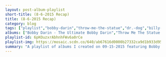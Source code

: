 ```yaml
---
layout: post-album-playlist
short-title: (8-6-2015 Recap)
title: (8-6-2015 Recap)
category: blog
tags: ["playlist","bobby-darin","throw-me-the-statue","dr.-dog","billy-bragg,-wilco","titus-andronicus","bobby-darin","throw-me-the-statue","langhorne-slim,-the-law","dr.-dog","titus-andronicus","generationals","miike-snow","small-black","miike-snow","throw-me-the-statue","the-maccabees","small-black","dr.-dog","grimes","generationals","dr.-dog","bobby-darin","beach-house","grimes","small-black","langhorne-slim,-the-law","miike-snow,-lykke-li","throw-me-the-statue","grimes","dr.-dog","miike-snow","mac-demarco","miike-snow","the-maccabees","throw-me-the-statue","the-maccabees","beach-house","the-maccabees","miike-snow","beach-house","the-maccabees","dr.-dog","beach-house","langhorne-slim,-the-law","miike-snow","langhorne-slim,-the-law","bobby-darin","mac-demarco","miike-snow","bobby-darin","miike-snow","bobby-darin","mac-demarco","run-the-jewels","hatebreed","drake","titus-andronicus","hatebreed","lil-dicky","run-the-jewels","drake","run-the-jewels","drake,-partynextdoor","bear-vs.-shark","hatebreed","titus-andronicus","hatebreed","run-the-jewels,-travis-barker","drake","bear-vs.-shark","titus-andronicus","run-the-jewels","drake","titus-andronicus","run-the-jewels,-boots","hatebreed","drake","lil-dicky,-jace","bear-vs.-shark","titus-andronicus","bobby-darin-&-the-rinky-dinks","various-artists","run-the-jewels,-gangsta-boo","lil-dicky","titus-andronicus","hatebreed","drake","bear-vs.-shark","hatebreed","run-the-jewels,-zack-de-la-rocha","hatebreed","titus-andronicus","drake","bear-vs.-shark","drake","bear-vs.-shark","titus-andronicus","drake"]
albums: ["Bobby Darin - The Ultimate Bobby Darin","Throw Me The Statue - Creaturesque","Dr. Dog - Fate","Billy Bragg, Wilco - Mermaid Avenue Vol. II","Titus Andronicus - The Most Lamentable Tragedy","Bobby Darin - The Ultimate Bobby Darin","Throw Me The Statue - Creaturesque","Langhorne Slim, The Law - The Spirit Moves (Deluxe Edition)","Dr. Dog - Fate","Titus Andronicus - The Most Lamentable Tragedy","Generationals - Lucky Numbers EP","Miike Snow - Happy To You","Small Black - Limits of Desire","Miike Snow - Happy To You","Throw Me The Statue - Creaturesque","The Maccabees - Marks To Prove It","Small Black - Limits of Desire","Dr. Dog - Fate","Grimes - Visions","Generationals - Lucky Numbers EP","Dr. Dog - Fate","Bobby Darin - The Ultimate Bobby Darin","Beach House - Beach House","Grimes - Visions","Small Black - Limits of Desire","Langhorne Slim, The Law - The Spirit Moves (Deluxe Edition)","Miike Snow, Lykke Li - Happy To You","Throw Me The Statue - Creaturesque","Grimes - Visions","Dr. Dog - Fate","Miike Snow - Happy To You","Mac DeMarco - Another One","Miike Snow - Happy To You","The Maccabees - Marks To Prove It","Throw Me The Statue - Creaturesque","The Maccabees - Marks To Prove It","Beach House - Beach House","The Maccabees - Marks To Prove It","Miike Snow - Happy To You","Beach House - Beach House","The Maccabees - Marks To Prove It","Dr. Dog - Fate","Beach House - Beach House","Langhorne Slim, The Law - The Spirit Moves (Deluxe Edition)","Miike Snow - Happy To You","Langhorne Slim, The Law - The Spirit Moves (Deluxe Edition)","Bobby Darin - The Ultimate Bobby Darin","Mac DeMarco - Another One","Miike Snow - Happy To You","Bobby Darin - The Ultimate Bobby Darin","Miike Snow - Happy To You","Bobby Darin - The Ultimate Bobby Darin","Mac DeMarco - Another One","Run The Jewels - Run the Jewels 2","Hatebreed - For The Lions","Drake - If You're Reading This It's Too Late","Titus Andronicus - The Most Lamentable Tragedy","Hatebreed - For The Lions","Lil Dicky - Professional Rapper","Run The Jewels - Run the Jewels 2","Drake - If You're Reading This It's Too Late","Run The Jewels - Run the Jewels 2","Drake, PARTYNEXTDOOR - If You're Reading This It's Too Late","Bear Vs. Shark - Right Now, You're in the Best of Hands","Hatebreed - For The Lions","Titus Andronicus - The Most Lamentable Tragedy","Hatebreed - For The Lions","Run The Jewels, Travis Barker - Run the Jewels 2","Drake - If You're Reading This It's Too Late","Bear Vs. Shark - Right Now, You're in the Best of Hands","Titus Andronicus - The Most Lamentable Tragedy","Run The Jewels - Run the Jewels 2","Drake - If You're Reading This It's Too Late","Titus Andronicus - The Most Lamentable Tragedy","Run The Jewels, BOOTS - Run the Jewels 2","Hatebreed - For The Lions","Drake - If You're Reading This It's Too Late","Lil Dicky, Jace - Professional Rapper","Bear Vs. Shark - Right Now, You're in the Best of Hands","Titus Andronicus - The Most Lamentable Tragedy","Bobby Darin & The Rinky-Dinks - The Ultimate Bobby Darin","Various Artists - Professional Rapper","Run The Jewels, Gangsta Boo - Run the Jewels 2","Lil Dicky - Professional Rapper","Titus Andronicus - The Most Lamentable Tragedy","Hatebreed - For The Lions","Drake - If You're Reading This It's Too Late","Bear Vs. Shark - Right Now, You're in the Best of Hands","Hatebreed - For The Lions","Run The Jewels, Zack De La Rocha - Run the Jewels 2","Hatebreed - For The Lions","Titus Andronicus - The Most Lamentable Tragedy","Drake - If You're Reading This It's Too Late","Bear Vs. Shark - Right Now, You're in the Best of Hands","Drake - If You're Reading This It's Too Late","Bear Vs. Shark - Right Now, You're in the Best of Hands","Titus Andronicus - The Most Lamentable Tragedy","Drake - If You're Reading This It's Too Late"]
playlist-id: 6pKOuzxrAbhnhFWv6a0rCe
playlist-img: https://mosaic.scdn.co/640/ab67616d0000b27332ca9d1b933d95925e170c90ab67616d0000b273510a0240408a5e3ec076c92bab67616d0000b273c159628eb7e89f7eb06d3bcbab67616d0000b273c8f5cb38a83a0a104a0b9d98
summary: "A playlist of albums I created on 09-15-2015 featuring Bobby Darin, Throw Me The Statue, Dr. Dog, Billy Bragg, Wilco, Titus Andronicus, Bobby Darin, Throw Me The Statue, Langhorne Slim, The Law, Dr. Dog, Titus Andronicus, Generationals, Miike Snow, Small Black, Miike Snow, Throw Me The Statue, The Maccabees, Small Black, Dr. Dog, Grimes, Generationals, Dr. Dog, Bobby Darin, Beach House, Grimes, Small Black, Langhorne Slim, The Law, Miike Snow, Lykke Li, Throw Me The Statue, Grimes, Dr. Dog, Miike Snow, Mac DeMarco, Miike Snow, The Maccabees, Throw Me The Statue, The Maccabees, Beach House, The Maccabees, Miike Snow, Beach House, The Maccabees, Dr. Dog, Beach House, Langhorne Slim, The Law, Miike Snow, Langhorne Slim, The Law, Bobby Darin, Mac DeMarco, Miike Snow, Bobby Darin, Miike Snow, Bobby Darin, Mac DeMarco, Run The Jewels, Hatebreed, Drake, Titus Andronicus, Hatebreed, Lil Dicky, Run The Jewels, Drake, Run The Jewels, Drake, PARTYNEXTDOOR, Bear Vs. Shark, Hatebreed, Titus Andronicus, Hatebreed, Run The Jewels, Travis Barker, Drake, Bear Vs. Shark, Titus Andronicus, Run The Jewels, Drake, Titus Andronicus, Run The Jewels, BOOTS, Hatebreed, Drake, Lil Dicky, Jace, Bear Vs. Shark, Titus Andronicus, Bobby Darin & The Rinky-Dinks, Various Artists, Run The Jewels, Gangsta Boo, Lil Dicky, Titus Andronicus, Hatebreed, Drake, Bear Vs. Shark, Hatebreed, Run The Jewels, Zack De La Rocha, Hatebreed, Titus Andronicus, Drake, Bear Vs. Shark, Drake, Bear Vs. Shark, Titus Andronicus, and Drake."
---
```

